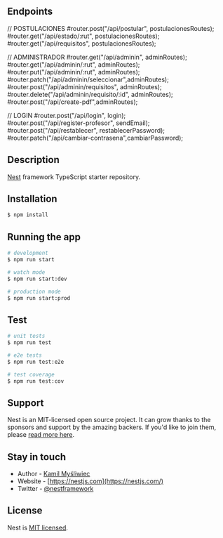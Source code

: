 ## Endpoints


// POSTULACIONES
#router.post("/api/postular", postulacionesRoutes);
#router.get("/api/estado/:rut", postulacionesRoutes);
#router.get("/api/requisitos", postulacionesRoutes);

// ADMINISTRADOR
#router.get("/api/adminin", adminRoutes);
#router.get("/api/adminin/:rut", adminRoutes);
#router.put("/api/adminin/:rut", adminRoutes);
#router.patch("/api/adminin/seleccionar",adminRoutes);
#router.post("/api/adminin/requisitos", adminRoutes);
#router.delete("/api/adminin/requisito/:id", adminRoutes);
#router.post("/api/create-pdf",adminRoutes);

// LOGIN
#router.post("/api/login", login);  
#router.post("/api/register-profesor", sendEmail);  
#router.post("/api/restablecer", restablecerPassword);  
#router.patch("/api/cambiar-contrasena",cambiarPassword);  



## Description

[Nest](https://github.com/nestjs/nest) framework TypeScript starter repository.

## Installation

```bash
$ npm install
```

## Running the app

```bash
# development
$ npm run start

# watch mode
$ npm run start:dev

# production mode
$ npm run start:prod
```

## Test

```bash
# unit tests
$ npm run test

# e2e tests
$ npm run test:e2e

# test coverage
$ npm run test:cov
```

## Support

Nest is an MIT-licensed open source project. It can grow thanks to the sponsors and support by the amazing backers. If you'd like to join them, please [read more here](https://docs.nestjs.com/support).

## Stay in touch

- Author - [Kamil Myśliwiec](https://kamilmysliwiec.com)
- Website - [https://nestjs.com](https://nestjs.com/)
- Twitter - [@nestframework](https://twitter.com/nestframework)

## License

Nest is [MIT licensed](LICENSE).
